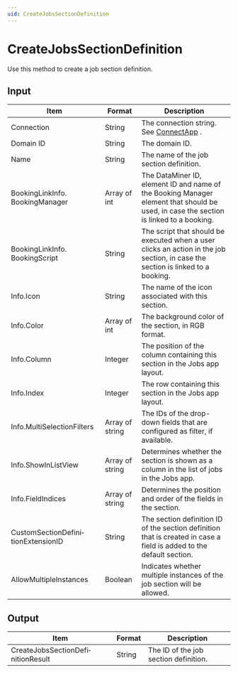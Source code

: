 ```yaml
---
uid: CreateJobsSectionDefinition
---
```


# CreateJobsSectionDefinition

Use this method to create a job section definition.

## Input

| Item                                | Format          | Description                                                                                                                           |
|-------------------------------------|-----------------|---------------------------------------------------------------------------------------------------------------------------------------|
| Connection                          | String          | The connection string. See [ConnectApp](xref:ConnectApp) .                                                                              |
| Domain ID                           | String          | The domain ID.                                                                                                                        |
| Name                                | String          | The name of the job section definition.                                                                                               |
| BookingLinkInfo.<br>BookingManager  | Array of int    | The DataMiner ID, element ID and name of the Booking Manager element that should be used, in case the section is linked to a booking. |
| BookingLinkInfo.<br>BookingScript   | String          | The script that should be executed when a user clicks an action in the job section, in case the section is linked to a booking.       |
| Info.Icon                           | String          | The name of the icon associated with this section.                                                                                    |
| Info.Color                          | Array of int    | The background color of the section, in RGB format.                                                                                   |
| Info.Column                         | Integer         | The position of the column containing this section in the Jobs app layout.                                                            |
| Info.Index                          | Integer         | The row containing this section in the Jobs app layout.                                                                               |
| Info.MultiSelectionFilters          | Array of string | The IDs of the drop-down fields that are configured as filter, if available.                                                          |
| Info.ShowInListView                 | Array of string | Determines whether the section is shown as a column in the list of jobs in the Jobs app.                                              |
| Info.FieldIndices                   | Array of string | Determines the position and order of the fields in the section.                                                                       |
| CustomSectionDefini­tionExtensionID | String          | The section definition ID of the section definition that is created in case a field is added to the default section.                  |
| AllowMultipleInstances              | Boolean         | Indicates whether multiple instances of the job section will be allowed.                                                              |

## Output

| Item                               | Format | Description                           |
|------------------------------------|--------|---------------------------------------|
| CreateJobsSectionDefi­nitionResult | String | The ID of the job section definition. |

